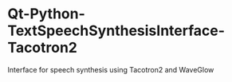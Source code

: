 # Qt-Python-TextSpeechSynthesisInterface-Tacotron2
 Interface for speech synthesis using Tacotron2 and WaveGlow
